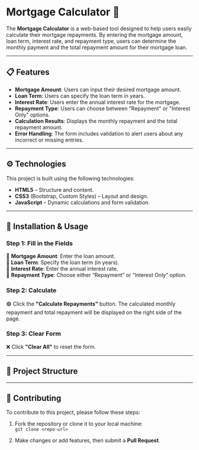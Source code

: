 # Mortgage Calculator 🏡

The **Mortgage Calculator** is a web-based tool designed to help users easily calculate their mortgage repayments. By entering the mortgage amount, loan term, interest rate, and repayment type, users can determine the monthly payment and the total repayment amount for their mortgage loan.

---

## 📋 Features

- **Mortgage Amount**: Users can input their desired mortgage amount.
- **Loan Term**: Users can specify the loan term in years.
- **Interest Rate**: Users enter the annual interest rate for the mortgage.
- **Repayment Type**: Users can choose between "Repayment" or "Interest Only" options.
- **Calculation Results**: Displays the monthly repayment and the total repayment amount.
- **Error Handling**: The form includes validation to alert users about any incorrect or missing entries.

---

## ⚙️ Technologies

This project is built using the following technologies:
- **HTML5** – Structure and content.
- **CSS3** (Bootstrap, Custom Styles) – Layout and design.
- **JavaScript** – Dynamic calculations and form validation.

---

## 🚀 Installation & Usage

### Step 1: Fill in the Fields

🔸 **Mortgage Amount**: Enter the loan amount.  
🔸 **Loan Term**: Specify the loan term (in years).  
🔸 **Interest Rate**: Enter the annual interest rate.  
🔸 **Repayment Type**: Choose either “Repayment” or “Interest Only” option.

### Step 2: Calculate

🟢 Click the **"Calculate Repayments"** button. The calculated monthly repayment and total repayment will be displayed on the right side of the page.

### Step 3: Clear Form

❌ Click **"Clear All"** to reset the form.

---

## 📁 Project Structure

---

## 🤝 Contributing

To contribute to this project, please follow these steps:

1. Fork the repository or clone it to your local machine:  
   `git clone <repo-url>`
   
2. Make changes or add features, then submit a **Pull Request**.
